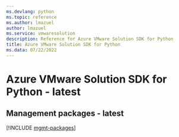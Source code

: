 ```yaml
---
ms.devlang: python
ms.topic: reference
ms.author: lmazuel
author: lmazuel
ms.service: vmwaresolution
description: Reference for Azure VMware Solution SDK for Python
title: Azure VMware Solution SDK for Python
ms.data: 07/22/2022
---
```

# Azure VMware Solution SDK for Python - latest

## Management packages - latest
[!INCLUDE [mgmt-packages](vmware-solution-mgmt-index.md)]